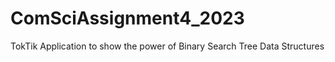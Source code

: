 # ComSciAssignment4_2023
 TokTik Application to show the power of Binary Search Tree Data Structures
